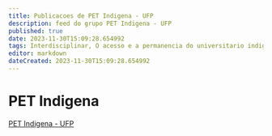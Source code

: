 ```yaml
---
title: Publicacoes de PET Indigena - UFP 
description: feed do grupo PET Indigena - UFP
published: true
date: 2023-11-30T15:09:28.654992
tags: Interdisciplinar, O acesso e a permanencia do universitario indigena na academia
editor: markdown
dateCreated: 2023-11-30T15:09:28.654992
---
```


# PET Indigena
[PET Indigena - UFP](/grupo/143PETIndigenaUFP.md)